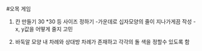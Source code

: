 #오목 게임

1. 칸 만들기 30 \*30 등 사이즈 정하기 -가운데로 십자모양의 줄이 지나가게끔 작성
   -x, y값을 어떻게 줄지 고민

2. 바둑알 모양 내 차례와 상대방 차례가 존재하고 각각의 돌 색을 정할수 있도록 함
